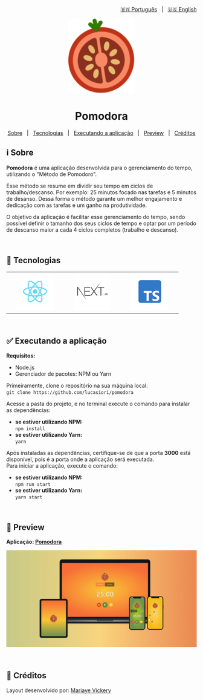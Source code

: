 <p align="right">
  <a href="https://github.com/lucasiori/pomodora/blob/main/README.md">🇧🇷 Português</a> &nbsp;&nbsp;|&nbsp;&nbsp;
  <a href="https://github.com/lucasiori/pomodora/blob/main/README.en-US.md">🇺🇸 English</a>
</p>

<p align="center">
  <img src="https://github.com/lucasiori/pomodora/blob/main/.github/logo.png" alt="Logo" height="200" />
</p>

<h1 align="center">Pomodora</h1>

<p align="center">
  <a href="#about">Sobre</a> &nbsp;&nbsp;|&nbsp;&nbsp;
  <a href="#techs">Tecnologias</a> &nbsp;&nbsp;|&nbsp;&nbsp;
  <a href="#running-application">Executando a aplicação</a> &nbsp;&nbsp;|&nbsp;&nbsp;
  <a href="#preview">Preview</a> &nbsp;&nbsp;|&nbsp;&nbsp;
  <a href="#credits">Créditos</a>
</p>

<h2 id="about">ℹ Sobre</h2>

<p><strong>Pomodora</strong> é uma aplicação desenvolvida para o gerenciamento do tempo, utilizando o "Método de Pomodoro".</p>
<p>Esse método se resume em dividir seu tempo em ciclos de trabalho/descanso. Por exemplo: 25 minutos focado nas tarefas e 5 minutos de desanso. Dessa forma o método garante um melhor engajamento e dedicação com as tarefas e um ganho na produtividade.</p>
<p>O objetivo da aplicação é facilitar esse gerenciamento do tempo, sendo possível definir o tamanho dos seus ciclos de tempo e optar por um período de descanso maior a cada 4 ciclos completos (trabalho e descanso).</p>

<br />

<h2 id="techs">🔧 Tecnologias</h2>

<table width="100%" align="center">
  <tbody>
    <tr>
      <td width="25%" align="center" vertical-align="middle">
        <a href="https://pt-br.reactjs.org/" target="_blank">
          <img src="https://github.com/lucasiori/pomodora/blob/main/.github/reactjs.png" alt="React JS" height="100" />
        </a>
      </td>
      <td width="25%" align="center" vertical-align="middle">
        <a href="https://nextjs.org/" target="_blank">
          <img src="https://github.com/lucasiori/pomodora/blob/main/.github/nextjs.png" alt="Next.js" height="100" />
        </a>
      </td>
      <td width="25%" align="center" vertical-align="middle">
        <a href="https://www.typescriptlang.org/" target="_blank">
          <img src="https://github.com/lucasiori/pomodora/blob/main/.github/typescript.png" alt="Typescript" height="100" />
        </a>
      </td>
    </tr>
  </tbody>
</table>

<br />

<h2 id="running-application">✅ Executando a aplicação</h2>

<strong>Requisitos:</strong>
<ul>
  <li>Node.js</li>
  <li>Gerenciador de pacotes: NPM ou Yarn</li>
</ul>

<p>
  Primeiramente, clone o repositório na sua máquina local: <br />
  <code>git clone https://github.com/lucasiori/pomodora</code>
</p>

<p>
  Acesse a pasta do projeto, e no terminal execute o comando para instalar as dependências: <br />
  <ul>
    <li>
      <strong>se estiver utilizando NPM: </strong> <br />
      <code>npm install</code>
    </li>
    <li>
      <strong>se estiver utilizando Yarn: </strong> <br />
      <code>yarn</code>
    </li>
  </ul>
</p>

<p>
  Após instaladas as dependências, certifique-se de que a porta <strong>3000</strong> está disponível, pois é a porta onde a aplicação será executada. <br />
  Para iniciar a aplicação, execute o comando: <br />
  <ul>
    <li>
      <strong>se estiver utilizando NPM: </strong> <br />
      <code>npm run start</code>
    </li>
    <li>
      <strong>se estiver utilizando Yarn: </strong> <br />
      <code>yarn start</code>
    </li>
  </ul>
</p>

<br />

<h2 id="preview">👀 Preview</h2>

<strong>Aplicação: <a href="https://my-pomodora.vercel.app/" target="_blank">Pomodora</a></strong>

<p align="center">
  <img src="https://github.com/lucasiori/pomodora/blob/main/.github/screenshot.png" alt="Preview da aplicação" />
</p>

<br />

<h2 id="credits">🤝 Créditos</h2>

<p>
  Layout desenvolvido por: <a href="https://www.behance.net/mariayevickery" target="_blank">Mariaye Vickery</a>
</p>
